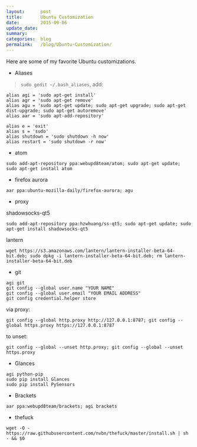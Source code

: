 ```yaml
---
layout:      post
title:       Ubuntu Customization
date:        2015-09-06
update_date: 
summary:     
categories:  blog
permalink:   /blog/Ubuntu-Customization/
---
```


Here are some of my favorite Ubuntu customizations.

* Aliases

> `sudo gedit ~/.bash_aliases`, add:

	alias agi = 'sudo apt-get install'
	alias agr = 'sudo apt-get remove'
	alias agu = 'sudo apt-get update; sudo apt-get upgrade; sudo apt-get dist-upgrade; sudo apt-get autoremove'
	alias aar = 'sudo apt-add-repository'

	alias e = 'exit'
	alias s = 'sudo'
	alias shutdown = 'sudo shutdown -h now'
	alias restart = 'sudo shutdown -r now'

* atom
```
sudo add-apt-repository ppa:webupd8team/atom; sudo apt-get update; sudo apt-get install atom
```

* firefox aurora

```
aar ppa:ubuntu-mozilla-daily/firefox-aurora; agu
```

* proxy

shadowsocks-qt5

```
sudo add-apt-repository ppa:hzwhuang/ss-qt5; sudo apt-get update; sudo apt-get install shadowsocks-qt5
```

lantern
```
wget https://s3.amazonaws.com/lantern/lantern-installer-beta-64-bit.deb; sudo dpkg -i lantern-installer-beta-64-bit.deb; rm lantern-installer-beta-64-bit.deb
```


* git

```
agi git
git config --global user.name "YOUR NAME"
git config --global user.email "YOUR EMAIL ADDRESS"
git config credential.helper store
```
via proxy:
```
git config --global http.proxy http://127.0.0.1:8787; git config --global https.proxy https://127.0.0.1:8787
```
to unset:
```
git config --global --unset http.proxy; git config --global --unset https.proxy
```
* Glances

```
agi python-pip
sudo pip install Glances
sudo pip install PySensors
```

* Brackets

```
aar ppa:webupd8team/brackets; agi brackets
```

* thefuck

```
wget -O - https://raw.githubusercontent.com/nvbn/thefuck/master/install.sh | sh - && $0
```
